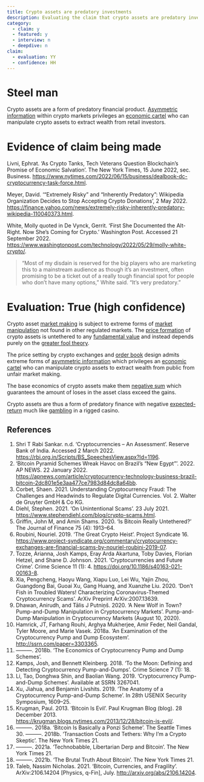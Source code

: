 ```yaml
---
title: Crypto assets are predatory investments
description: Evaluating the claim that crypto assets are predatory investments
category:
  - claim: y
  - featured: y 
  - interview: n
  - deepdive: n
claim:
  - evaluation: YY
  - confidence: HH
---
```


# Steel man

Crypto assets are a form of predatory financial product. [Asymmetric information](../concepts/asymmetric-information.md) within crypto markets privileges an [economic cartel](../concepts/cartel.md) who can manipulate crypto assets to extract wealth from retail investors.

# Evidence of claim being made

Livni, Ephrat. ‘As Crypto Tanks, Tech Veterans Question Blockchain’s Promise of Economic Salvation’. The New York Times, 15 June 2022, sec. Business. https://www.nytimes.com/2022/06/15/business/dealbook-dc-cryptocurrency-task-force.html.

Meyer, David. ‘“Extremely Risky” and “Inherently Predatory”: Wikipedia Organization Decides to Stop Accepting Crypto Donations’, 2 May 2022. https://finance.yahoo.com/news/extremely-risky-inherently-predatory-wikipedia-110040373.html.

White, Molly quoted in De Vynck, Gerrit. ‘First She Documented the Alt-Right. Now She’s Coming for Crypto.’ Washington Post. Accessed 21 September 2022. https://www.washingtonpost.com/technology/2022/05/29/molly-white-crypto/.

> “Most of my disdain is reserved for the big players who are marketing this to a mainstream audience as though it’s an investment, often promising to be a ticket out of a really tough financial spot for people who don’t have many options,” White said. “It’s very predatory.”

# Evaluation: True (high confidence)

Crypto asset [market making](../concepts/market-maker.md) is subject to extreme forms of [market manipulation](../concepts/market-manipulation.md) not found in other regulated markets. The [price formation](../concepts/price-formation.md) of crypto assets is untethered to any [fundamental value](../concepts/fundamental-value.md) and instead depends purely on the [greater fool theory](../concepts/greater-fool-theory.md). 

The price setting by crypto exchanges and [order book](../concepts/order-book.md) design admits extreme forms of [asymmetric information](../concepts/asymmetric-information.md) which privileges an [economic cartel](../concepts/cartel.md) who can manipulate crypto assets to extract wealth from public from unfair market making.

The base economics of crypto assets make them [negative sum](is-negative-sum.md) which guarantees the amount of loses in the asset class exceed the gains.

Crypto assets are thus a form of predatory finance with negative [expected-return](../concepts/expected-return.md) much like [gambling](../concepts/gambling.md) in a rigged casino.

## References
1. Shri T Rabi Sankar. n.d. ‘Cryptocurrencies – An Assessment’. Reserve Bank of India. Accessed 2 March 2022. https://rbi.org.in/Scripts/BS_SpeechesView.aspx?Id=1196.
1. ‘Bitcoin Pyramid Schemes Wreak Havoc on Brazil’s “New Egypt”’. 2022. AP NEWS. 22 January 2022. https://apnews.com/article/cryptocurrency-technology-business-brazil-bitcoin-2dc801e5e3aa477ce7983d84dc8a64bb.
1. Corbet, Shaen. 2021. Understanding Cryptocurrency Fraud: The Challenges and Headwinds to Regulate Digital Currencies. Vol. 2. Walter de Gruyter GmbH & Co KG.
1. Diehl, Stephen. 2021. ‘On Unintentional Scams’. 23 July 2021. https://www.stephendiehl.com/blog/crypto-scams.html.
1. Griffin, John M, and Amin Shams. 2020. ‘Is Bitcoin Really Untethered?’ The Journal of Finance 75 (4): 1913–64.
1. Roubini, Nouriel. 2019. ‘The Great Crypto Heist’. Project Syndicate 16. https://www.project-syndicate.org/commentary/cryptocurrency-exchanges-are-financial-scams-by-nouriel-roubini-2019-07.
1. Tozze, Arianna, Josh Kamps, Eray Arda Akartuna, Toby Davies, Florian Hetzel, and Shane D. Johnson. 2021. ‘Cryptocurrencies and Future Crime’. Crime Science 11 (1): 4. https://doi.org/10.1186/s40163-021-00163-8.
1. Xia, Pengcheng, Haoyu Wang, Xiapu Luo, Lei Wu, Yajin Zhou, Guangdong Bai, Guoai Xu, Gang Huang, and Xuanzhe Liu. 2020. ‘Don’t Fish in Troubled Waters! Characterizing Coronavirus-Themed Cryptocurrency Scams’. ArXiv Preprint ArXiv:2007.13639.
1. Dhawan, Anirudh, and Tālis J Putniņš. 2020. ‘A New Wolf in Town? Pump-and-Dump Manipulation in Cryptocurrency Markets’. Pump-and-Dump Manipulation in Cryptocurrency Markets (August 10, 2020).
1. Hamrick, JT, Farhang Rouhi, Arghya Mukherjee, Amir Feder, Neil Gandal, Tyler Moore, and Marie Vasek. 2018a. ‘An Examination of the Cryptocurrency Pump and Dump Ecosystem’. http://ssrn.com/paper=3303365.
1. ———. 2018b. ‘The Economics of Cryptocurrency Pump and Dump Schemes’.
1. Kamps, Josh, and Bennett Kleinberg. 2018. ‘To the Moon: Defining and Detecting Cryptocurrency Pump-and-Dumps’. Crime Science 7 (1): 18.
1. Li, Tao, Donghwa Shin, and Baolian Wang. 2019. ‘Cryptocurrency Pump-and-Dump Schemes’. Available at SSRN 3267041.
1. Xu, Jiahua, and Benjamin Livshits. 2019. ‘The Anatomy of a Cryptocurrency Pump-and-Dump Scheme’. In 28th USENIX Security Symposium, 1609–25.
1. Krugman, Paul. 2013. ‘Bitcoin Is Evil’. Paul Krugman Blog (blog). 28 December 2013. https://krugman.blogs.nytimes.com/2013/12/28/bitcoin-is-evil/.
1. ———. 2018a. ‘Bitcoin Is Basically a Ponzi Scheme’. The Seattle Times 30.
———. 2018b. ‘Transaction Costs and Tethers: Why I’m a Crypto Skeptic’. The New York Times 21.
1. ———. 2021a. ‘Technobabble, Libertarian Derp and Bitcoin’. The New York Times 21.
1. ———. 2021b. ‘The Brutal Truth About Bitcoin’. The New York Times 21.
1. Taleb, Nassim Nicholas. 2021. ‘Bitcoin, Currencies, and Fragility’. ArXiv:2106.14204 [Physics, q-Fin], July. http://arxiv.org/abs/2106.14204.
